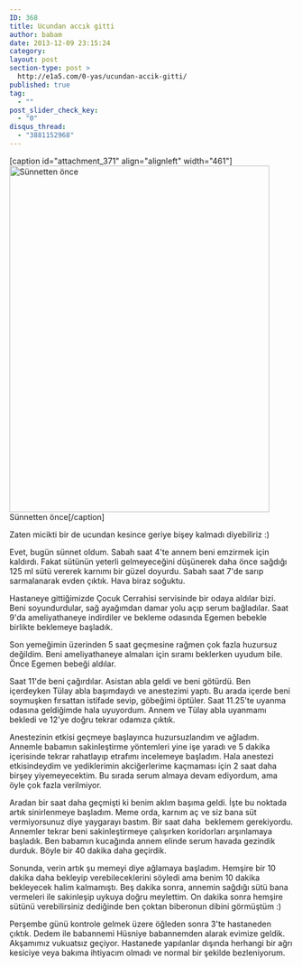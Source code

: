 ```yaml
---
ID: 368
title: Ucundan accık gitti
author: babam
date: 2013-12-09 23:15:24
category:
layout: post
section-type: post >
  http://e1a5.com/0-yas/ucundan-accik-gitti/
published: true
tag:
  - ""
post_slider_check_key:
  - "0"
disqus_thread:
  - "3881152968"
---
```

[caption id="attachment_371" align="alignleft" width="461"]<a href="http://e1a5.com/wp-content/uploads/2013/12/sunnetten_once.jpg"><img class=" wp-image-371 " alt="Sünnetten önce" src="http://e1a5.com/wp-content/uploads/2013/12/sunnetten_once.jpg" width="461" height="614" /></a> Sünnetten önce[/caption]

Zaten micikti bir de ucundan kesince geriye bişey kalmadı diyebiliriz :)

Evet, bugün sünnet oldum. Sabah saat 4'te annem beni emzirmek için kaldırdı. Fakat sütünün yeterli gelmeyeceğini düşünerek daha önce sağdığı 125 ml sütü vererek karnımı bir güzel doyurdu. Sabah saat 7'de sarıp sarmalanarak evden çıktık. Hava biraz soğuktu.

Hastaneye gittiğimizde Çocuk Cerrahisi servisinde bir odaya aldılar bizi. Beni soyundurdular, sağ ayağımdan damar yolu açıp serum bağladılar. Saat 9'da ameliyathaneye indirdiler ve bekleme odasında Egemen bebekle birlikte beklemeye başladık.

Son yemeğimin üzerinden 5 saat geçmesine rağmen çok fazla huzursuz değildim. Beni ameliyathaneye almaları için sıramı beklerken uyudum bile. Önce Egemen bebeği aldılar.

Saat 11'de beni çağırdılar. Asistan abla geldi ve beni götürdü. Ben içerdeyken Tülay abla başımdaydı ve anestezimi yaptı. Bu arada içerde beni soymuşken fırsattan istifade sevip, göbeğimi öptüler. Saat 11.25'te uyanma odasına geldiğimde hala uyuyordum. Annem ve Tülay abla uyanmamı bekledi ve 12'ye doğru tekrar odamıza çıktık.

Anestezinin etkisi geçmeye başlayınca huzursuzlandım ve ağladım. Annemle babamın sakinleştirme yöntemleri yine işe yaradı ve 5 dakika içerisinde tekrar rahatlayıp etrafımı incelemeye başladım. Hala anestezi etkisindeydim ve yediklerimin akciğerlerime kaçmaması için 2 saat daha birşey yiyemeyecektim. Bu sırada serum almaya devam ediyordum, ama öyle çok fazla verilmiyor.

Aradan bir saat daha geçmişti ki benim aklım başıma geldi. İşte bu noktada artık sinirlenmeye başladım. Meme orda, karnım aç ve siz bana süt vermiyorsunuz diye yaygarayı bastım. Bir saat daha  beklemem gerekiyordu. Annemler tekrar beni sakinleştirmeye çalışırken koridorları arşınlamaya başladık. Ben babamın kucağında annem elinde serum havada gezindik durduk. Böyle bir 40 dakika daha geçirdik.

Sonunda, verin artık şu memeyi diye ağlamaya başladım. Hemşire bir 10 dakika daha bekleyip verebileceklerini söyledi ama benim 10 dakika bekleyecek halim kalmamıştı. Beş dakika sonra, annemin sağdığı sütü bana vermeleri ile sakinleşip uykuya doğru meylettim. On dakika sonra hemşire sütünü verebilirsiniz dediğinde ben çoktan biberonun dibini görmüştüm :)

Perşembe günü kontrole gelmek üzere öğleden sonra 3'te hastaneden çıktık. Dedem ile babannemi Hüsniye babannemden alarak evimize geldik. Akşamımız vukuatsız geçiyor. Hastanede yapılanlar dışında herhangi bir ağrı kesiciye veya bakıma ihtiyacım olmadı ve normal bir şekilde bezleniyorum.
